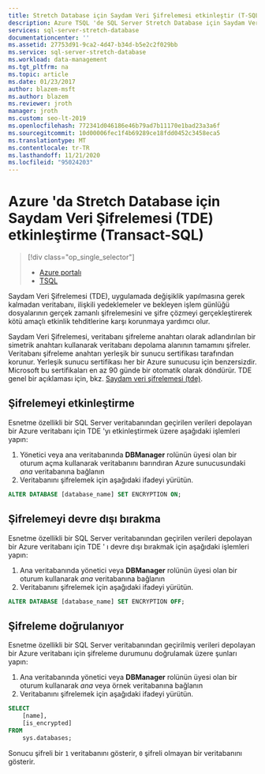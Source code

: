 ```yaml
---
title: Stretch Database için Saydam Veri Şifrelemesi etkinleştir (T-SQL)
description: Azure TSQL 'de SQL Server Stretch Database için Saydam Veri Şifrelemesi (TDE) etkinleştirme
services: sql-server-stretch-database
documentationcenter: ''
ms.assetid: 27753d91-9ca2-4d47-b34d-b5e2c2f029bb
ms.service: sql-server-stretch-database
ms.workload: data-management
ms.tgt_pltfrm: na
ms.topic: article
ms.date: 01/23/2017
author: blazem-msft
ms.author: blazem
ms.reviewer: jroth
manager: jroth
ms.custom: seo-lt-2019
ms.openlocfilehash: 772341d046186e46b79ad7b11170e1bad23a3a6f
ms.sourcegitcommit: 10d00006fec1f4b69289ce18fdd0452c3458eca5
ms.translationtype: MT
ms.contentlocale: tr-TR
ms.lasthandoff: 11/21/2020
ms.locfileid: "95024203"
---
```

# <a name="enable-transparent-data-encryption-tde-for-stretch-database-on-azure-transact-sql"></a>Azure 'da Stretch Database için Saydam Veri Şifrelemesi (TDE) etkinleştirme (Transact-SQL)
> [!div class="op_single_selector"]
> * [Azure portalı](sql-server-stretch-database-encryption-tde.md)
> * [TSQL](sql-server-stretch-database-tde-tsql.md)
>
>

Saydam Veri Şifrelemesi (TDE), uygulamada değişiklik yapılmasına gerek kalmadan veritabanı, ilişkili yedeklemeler ve bekleyen işlem günlüğü dosyalarının gerçek zamanlı şifrelemesini ve şifre çözmeyi gerçekleştirerek kötü amaçlı etkinlik tehditlerine karşı korunmaya yardımcı olur.

Saydam Veri Şifrelemesi, veritabanı şifreleme anahtarı olarak adlandırılan bir simetrik anahtarı kullanarak veritabanı depolama alanının tamamını şifreler. Veritabanı şifreleme anahtarı yerleşik bir sunucu sertifikası tarafından korunur. Yerleşik sunucu sertifikası her bir Azure sunucusu için benzersizdir. Microsoft bu sertifikaları en az 90 günde bir otomatik olarak döndürür. TDE genel bir açıklaması için, bkz. [Saydam veri şifrelemesi (tde)].

## <a name="enabling-encryption"></a>Şifrelemeyi etkinleştirme
Esnetme özellikli bir SQL Server veritabanından geçirilen verileri depolayan bir Azure veritabanı için TDE 'yı etkinleştirmek üzere aşağıdaki işlemleri yapın:

1. Yönetici veya ana veritabanında **DBManager** rolünün üyesi olan bir oturum açma kullanarak veritabanını barındıran Azure sunucusundaki *ana* veritabanına bağlanın
2. Veritabanını şifrelemek için aşağıdaki ifadeyi yürütün.

```sql
ALTER DATABASE [database_name] SET ENCRYPTION ON;
```

## <a name="disabling-encryption"></a>Şifrelemeyi devre dışı bırakma
Esnetme özellikli bir SQL Server veritabanından geçirilen verileri depolayan bir Azure veritabanı için TDE ' ı devre dışı bırakmak için aşağıdaki işlemleri yapın:

1. Ana veritabanında yönetici veya **DBManager** rolünün üyesi olan bir oturum kullanarak *ana* veritabanına bağlanın
2. Veritabanını şifrelemek için aşağıdaki ifadeyi yürütün.

```sql
ALTER DATABASE [database_name] SET ENCRYPTION OFF;
```

## <a name="verifying-encryption"></a>Şifreleme doğrulanıyor
Esnetme özellikli bir SQL Server veritabanından geçirilmiş verileri depolayan bir Azure veritabanı için şifreleme durumunu doğrulamak üzere şunları yapın:

1. Ana veritabanında yönetici veya **DBManager** rolünün üyesi olan bir oturum kullanarak *ana* veya örnek veritabanına bağlanın
2. Veritabanını şifrelemek için aşağıdaki ifadeyi yürütün.

```sql
SELECT
    [name],
    [is_encrypted]
FROM
    sys.databases;
```

Sonucu şifreli bir ```1``` veritabanını gösterir, ```0``` şifreli olmayan bir veritabanını gösterir.

<!--Anchors-->
[Saydam Veri Şifrelemesi (TDE)]: /sql/relational-databases/security/encryption/transparent-data-encryption


<!--Image references-->

<!--Link references-->